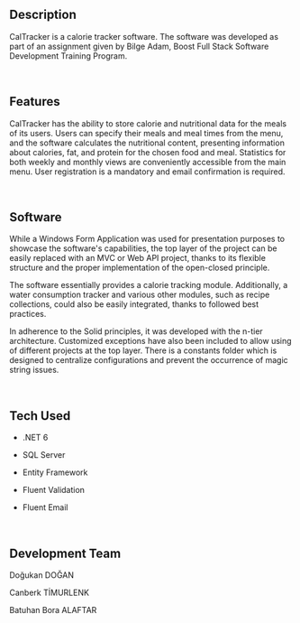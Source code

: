 ## Description
CalTracker is a calorie tracker software. The software was developed as part of an assignment given by Bilge Adam, Boost Full Stack Software Development Training Program. 

<br>

## Features

CalTracker has the ability to store calorie and nutritional data for the meals of its users. Users can specify their meals and meal times from the menu, and the software calculates the nutritional content, presenting information about calories, fat, and protein for the chosen food and meal. Statistics for both weekly and monthly views are conveniently accessible from the main menu. User registration is a mandatory and email confirmation is required.

<br>

## Software

While a Windows Form Application was used for presentation purposes to showcase the software's capabilities, the top layer of the project can be easily replaced with an MVC or Web API project, thanks to its flexible structure and the proper implementation of the open-closed principle.

The software essentially provides a calorie tracking module. Additionally, a water consumption tracker and various other modules, such as recipe collections, could also be easily integrated, thanks to followed best practices.

In adherence to the Solid principles, it was developed with the n-tier architecture. Customized exceptions have also been included to allow using of different projects at the top layer. There is a constants folder which is designed to centralize configurations and prevent the occurrence of magic string issues.

<br>

## Tech Used

* .NET 6

* SQL Server

* Entity Framework

* Fluent Validation

* Fluent Email

<br>


## Development Team

Doğukan DOĞAN

Canberk TİMURLENK

Batuhan Bora ALAFTAR
